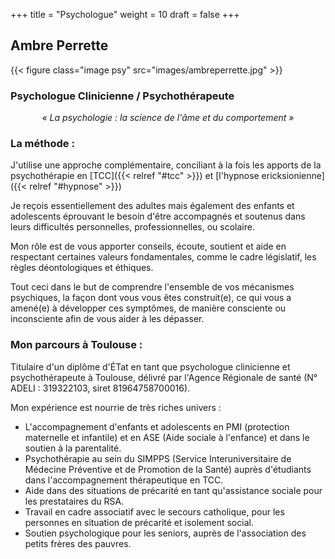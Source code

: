 +++
title = "Psychologue"
weight = 10
draft = false
+++

## Ambre Perrette 
{{< figure class="image psy" src="images/ambreperrette.jpg" >}}

[//]: # "<[awesome work](#work).>"
### Psychologue Clinicienne / Psychothérapeute 

<p style="text-align: center; font-style: italic;">« La psychologie : la science de l'âme et du comportement » </p>

### La méthode :

J'utilise une approche complémentaire, conciliant à la fois les apports de la psychothérapie en [TCC]({{< relref "#tcc" >}}) et [l'hypnose ericksionienne]({{< relref "#hypnose" >}})

Je reçois essentiellement des adultes mais également des enfants et adolescents éprouvant le besoin d'être accompagnés et soutenus dans leurs difficultés personnelles, professionnelles, ou scolaire.

Mon rôle est de vous apporter conseils, écoute, soutient et aide en respectant certaines valeurs fondamentales, comme le cadre législatif, les règles déontologiques et éthiques.

Tout ceci dans le but de comprendre l'ensemble de vos mécanismes psychiques, la façon dont vous vous êtes construit(e), ce qui vous a amené(e) à développer ces symptômes, de manière consciente ou inconsciente afin de vous aider à les dépasser. 

### Mon parcours à Toulouse :

Titulaire d'un diplôme d'ÉTat en tant que psychologue clinicienne et psychothérapeute à Toulouse, délivré par l'Agence Régionale de santé (N° ADELI : 319322103, siret 81964758700016). 

Mon expérience est nourrie de très riches univers : 

- L'accompagnement d'enfants et adolescents en PMI (protection maternelle et infantile) et en ASE (Aide sociale à l'enfance) et dans le soutien à la parentalité.
- Psychothérapie au sein du SIMPPS (Service Interuniversitaire de Médecine Préventive et de Promotion de la Santé) auprès d'étudiants dans l'accompagnement thérapeutique en TCC.
- Aide dans des situations de précarité en tant qu'assistance sociale pour les prestataires du RSA.
- Travail en cadre associatif avec le secours catholique, pour les personnes en situation de précarité et isolement social.
- Soutien psychologique pour les seniors, auprès de l'association des petits frères des pauvres.
